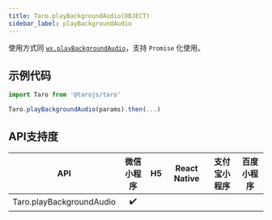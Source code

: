 ```yaml
---
title: Taro.playBackgroundAudio(OBJECT)
sidebar_label: playBackgroundAudio
---
```



使用方式同 [`wx.playBackgroundAudio`](https://developers.weixin.qq.com/miniprogram/dev/api/wx.playBackgroundAudio.html)，支持 `Promise` 化使用。

## 示例代码

```jsx
import Taro from '@tarojs/taro'

Taro.playBackgroundAudio(params).then(...)
```



## API支持度


| API | 微信小程序 | H5 | React Native | 支付宝小程序 | 百度小程序 |
| :-: | :-: | :-: | :-: | :-: | :-: |
| Taro.playBackgroundAudio | ✔️ |  |  |

